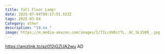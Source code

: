 ```yaml
---
title: Tall Floor Lamp!
date: 2025-07-04T08:17:51.553Z
tags: 2025-07-04
Category: other
description: "19.xx "
image: https://m.media-amazon.com/images/I/71LcVU0itTL._AC_SL1500_.jpg
---
```

https://amzlink.to/az012jGZUA2wu
AD